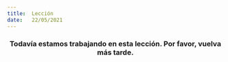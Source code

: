 ```yaml
---
title:  Lección
date:   22/05/2021
---
```


### <center>Todavía estamos trabajando en esta lección. Por favor, vuelva más tarde.</center>